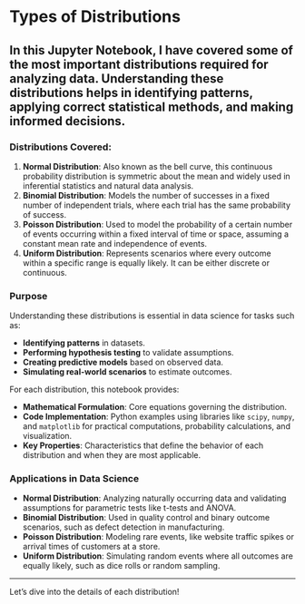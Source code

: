 # **Types of Distributions**

## In this Jupyter Notebook, I have covered some of the most important distributions required for analyzing data. Understanding these distributions helps in identifying patterns, applying correct statistical methods, and making informed decisions.

### **Distributions Covered:**

1. **Normal Distribution**: Also known as the bell curve, this continuous probability distribution is symmetric about the mean and widely used in inferential statistics and natural data analysis.
2. **Binomial Distribution**: Models the number of successes in a fixed number of independent trials, where each trial has the same probability of success.
3. **Poisson Distribution**: Used to model the probability of a certain number of events occurring within a fixed interval of time or space, assuming a constant mean rate and independence of events.
4. **Uniform Distribution**: Represents scenarios where every outcome within a specific range is equally likely. It can be either discrete or continuous.

### **Purpose**

Understanding these distributions is essential in data science for tasks such as:
- **Identifying patterns** in datasets.
- **Performing hypothesis testing** to validate assumptions.
- **Creating predictive models** based on observed data.
- **Simulating real-world scenarios** to estimate outcomes.

For each distribution, this notebook provides:
- **Mathematical Formulation**: Core equations governing the distribution.
- **Code Implementation**: Python examples using libraries like `scipy`, `numpy`, and `matplotlib` for practical computations, probability calculations, and visualization.
- **Key Properties**: Characteristics that define the behavior of each distribution and when they are most applicable.

### **Applications in Data Science**

- **Normal Distribution**: Analyzing naturally occurring data and validating assumptions for parametric tests like t-tests and ANOVA.
- **Binomial Distribution**: Used in quality control and binary outcome scenarios, such as defect detection in manufacturing.
- **Poisson Distribution**: Modeling rare events, like website traffic spikes or arrival times of customers at a store.
- **Uniform Distribution**: Simulating random events where all outcomes are equally likely, such as dice rolls or random sampling.

---

Let’s dive into the details of each distribution!
